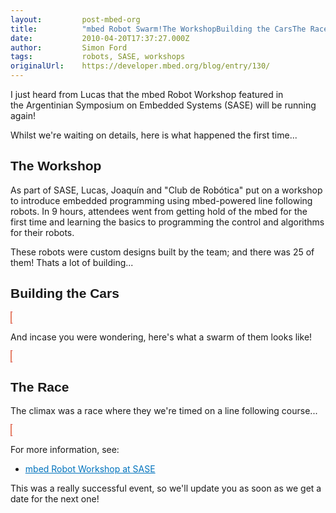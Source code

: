 ```yaml
---
layout:         post-mbed-org
title:          "mbed Robot Swarm!The WorkshopBuilding the CarsThe Race"
date:           2010-04-20T17:37:27.000Z
author:         Simon Ford
tags:           robots, SASE, workshops
originalUrl:    https://developer.mbed.org/blog/entry/130/
---
```


<div>
  <p>
    I just heard from Lucas that the mbed Robot Workshop featured
    in the&nbsp;Argentinian&nbsp;Symposium on Embedded Systems
    (SASE)&nbsp;will be running again!
  </p>
  <p>
    Whilst we're waiting on details, here is what happened the
    first time...
  </p>
</div>
<div>
  <h2 style=
  "font-family: 'Trebuchet MS',sans-serif; font-weight: bold;">
    The Workshop
  </h2>
  <p>
    As part of SASE, Lucas, Joaquín and "Club de Robótica" put on a
    workshop to introduce embedded programming using mbed-powered
    line following robots. In 9 hours, attendees went from getting
    hold of the mbed for the first time and learning the basics to
    programming the control and algorithms for their robots.
  </p>
  <p>
    These robots were custom designs built by the team; and there
    was 25 of them! Thats a lot of building...
  </p>
  <h2 style=
  "font-family: 'Trebuchet MS',sans-serif; font-weight: bold;">
    Building the Cars
  </h2>
  <p>
    <object data="http://www.youtube.com/v/g_ZVTLG58Zk" height=
    "350" style=
    "border: 1px dotted #cc0000; background-color: #ffffcc; background-position: 50% 50%;"
    type="application/x-shockwave-flash" width="425">
      <param name="data" value=
      "http://www.youtube.com/v/g_ZVTLG58Zk">
      <param name="src" value=
      "http://www.youtube.com/v/g_ZVTLG58Zk">
    </object>
  </p>
  <p>
    And incase you were wondering, here's what a swarm of them
    looks like!
  </p>
  <div>
    <object data="http://www.youtube.com/v/8iB7YE8GQC8" height=
    "350" style=
    "background-color: #ffffcc; background-position: 50% 50%; border: 1px dotted #cc0000;"
    type="application/x-shockwave-flash" width="425">
      <param name="data" value=
      "http://www.youtube.com/v/8iB7YE8GQC8">
      <param name="src" value=
      "http://www.youtube.com/v/8iB7YE8GQC8">
    </object>
  </div>
  <h2 style=
  "font-family: 'Trebuchet MS',sans-serif; font-weight: bold;">
    The Race
  </h2>The climax was a race where they we're timed on a line
  following course...
  <p>
    <object data="http://www.youtube.com/v/cRDTgEPgIGU" height=
    "350" style=
    "border: 1px dotted #cc0000; background-color: #ffffcc; background-position: 50% 50%;"
    type="application/x-shockwave-flash" width="425">
      <param name="data" value=
      "http://www.youtube.com/v/cRDTgEPgIGU">
      <param name="src" value=
      "http://www.youtube.com/v/cRDTgEPgIGU">
    </object>
  </p>
  <p>
    For more information, see:
  </p>
  <ul>
    <li>
      <a href="http://www.sase.com.ar/workshop" style=
      "text-decoration: underline; color: #0073bd !important; background-color: transparent;">
      mbed Robot Workshop at SASE</a>
    </li>
  </ul>
  <p>
    This was a really successful event, so we'll update you as soon
    as we get a date for the next one!
  </p>
</div>

